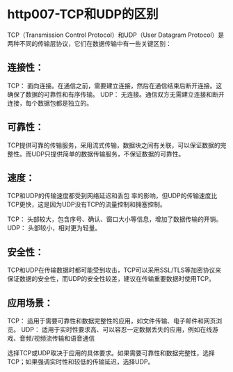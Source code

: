 # http007-TCP和UDP的区别

TCP（Transmission Control Protocol）和UDP（User Datagram Protocol）是两种不同的传输层协议，它们在数据传输中有一些关键区别：

## 连接性：

TCP： 面向连接。在通信之前，需要建立连接，然后在通信结束后断开连接。这确保了数据的可靠性和有序传输。
UDP： 无连接。通信双方无需建立连接和断开连接，每个数据包都是独立的。


## 可靠性：

TCP提供可靠的传输服务，采用流式传输，数据块之间有关联，可以保证数据的完整性。而UDP只提供简单的数据传输服务，不保证数据的可靠性。

## 速度：
TCP和UDP的传输速度都受到网络延迟和丢包
率的影响，但UDP的传输速度比TCP更快，这是因为UDP没有TCP的流量控制和拥塞控制。



TCP： 头部较大，包含序号、确认、窗口大小等信息，增加了数据传输的开销。
UDP： 头部较小，相对更为轻量。




## 安全性：

TCP和UDP在传输数据时都可能受到攻击，TCP可以采用SSL/TLS等加密协议来保证数据的安全性，而UDP的安全性较差，建议在传输重要数据时使用TCP。

## 应用场景：

TCP： 适用于需要可靠性和数据完整性的应用，如文件传输、电子邮件和网页浏览。
UDP： 适用于实时性要求高、可以容忍一定数据丢失的应用，例如在线游戏、音频/视频流传输和语音通信

选择TCP或UDP取决于应用的具体要求。如果需要可靠性和数据完整性，选择TCP；如果强调实时性和较低的传输延迟，选择UDP。
